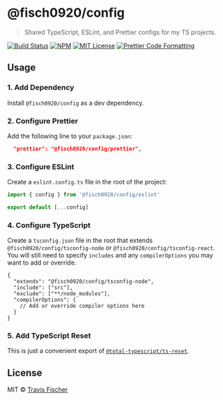 # @fisch0920/config

> Shared TypeScript, ESLint, and Prettier configs for my TS projects.

<p>
  <a href="https://github.com/transitive-bullshit/config/actions/workflows/main.yml"><img alt="Build Status" src="https://github.com/transitive-bullshit/config/actions/workflows/main.yml/badge.svg" /></a>
  <a href="https://www.npmjs.com/package/@fisch0920/config"><img alt="NPM" src="https://img.shields.io/npm/v/@fisch0920/config.svg" /></a>
  <a href="https://github.com/transitive-bullshit/config/blob/main/license"><img alt="MIT License" src="https://img.shields.io/badge/license-MIT-blue" /></a>
  <a href="https://prettier.io"><img alt="Prettier Code Formatting" src="https://img.shields.io/badge/code_style-prettier-brightgreen.svg" /></a>
</p>

## Usage

### 1. Add Dependency

Install `@fisch0920/config` as a dev dependency.

### 2. Configure Prettier

Add the following line to your `package.json`:

```json
  "prettier": "@fisch0920/config/prettier",
```

### 3. Configure ESLint

Create a `eslint.config.ts` file in the root of the project:

```js
import { config } from '@fisch0920/config/eslint'

export default [...config]
```

### 4. Configure TypeScript

Create a `tsconfig.json` file in the root that extends `@fisch0920/config/tsconfig-node` or `@fisch0920/config/tsconfig-react`. You will still need to specify `includes` and any `compilerOptions` you may want to add or override.

```jsonc
{
  "extends": "@fisch0920/config/tsconfig-node",
  "include": ["src"],
  "exclude": ["**/node_modules"],
  "compilerOptions": {
    // Add or override compiler options here
  }
}
```

### 5. Add TypeScript Reset

This is just a convenient export of [`@total-typescript/ts-reset`](https://www.totaltypescript.com/ts-reset).

## License

MIT © [Travis Fischer](https://x.com/transitive_bs)
